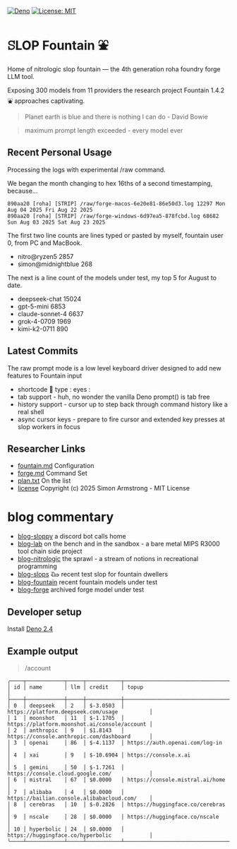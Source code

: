 [![Deno](https://img.shields.io/badge/deno-2.4.2-black?logo=deno)](https://deno.land/)
[![License: MIT](https://img.shields.io/badge/License-MIT-yellow.svg)](https://opensource.org/licenses/MIT) 

# ꕶLOP Fountain ⛲

Home of nitrologic slop fountain — the 4th generation roha foundry forge LLM tool.

Exposing 300 models from 11 providers the research project Fountain 1.4.2 ⛲ approaches captivating.

> Planet earth is blue and there is nothing I can do - David Bowie

> maximum prompt length exceeded - every model ever


## Recent Personal Usage

Processing the logs with experimental /raw command. 

We began the month changing to hex 16ths of a second timestamping, because...

````
890aa20 [roha] [STRIP] /raw/forge-macos-6e20e81-86e50d3.log 12297 Mon Aug 04 2025 Fri Aug 22 2025
890aa20 [roha] [STRIP] /raw/forge-windows-6d97ea5-878fcbd.log 68682 Sun Aug 03 2025 Sat Aug 23 2025
````

The first two line counts are lines typed or pasted by myself, fountain user 0, from PC and MacBook.

* nitro@ryzen5 2857
* simon@midnightblue 268

The next is a line count of the models under test, my top 5 for August to date.

* deepseek-chat 15024
* gpt-5-mini 6853
* claude-sonnet-4 6637
* grok-4-0709 1969
* kimi-k2-0711 890

## Latest Commits

The raw prompt mode is a low level keyboard driver designed to add new features to Fountain input

* shortcode :eyes: type : eyes :
* tab support - huh, no wonder the vanilla Deno prompt() is tab free
* history support - cursor up to step back through command history like a real shell
* async cursor keys - prepare to fire cursor and extended key presses at slop workers in focus

## Researcher Links

* [fountain.md](roha/fountain.md) Configuration
* [forge.md](roha/forge.md) Command Set
* [plan.txt](roha/plan.txt) On the list
* [license](LICENSE) Copyright (c) 2025 Simon Armstrong - MIT License

# blog commentary

* [blog-sloppy](sandbox/sloppy.md) a discord bot calls home 
* [blog-lab](lab/README.md) on the bench and in the sandbox - a bare metal MIPS R3000 tool chain side project
* [blog-nitrologic](nitro/nitrologic.md) the sprawl - a stream of notions in recreational programming
* [blog-slops](slop/blog2/blogust.md) 𐃅 recent test slop for fountain dwellers
* [blog-fountain](slop/blog/blogfountain.md) recent fountain models under test
* [blog-forge](https://github.com/nitrologic/forge/blob/main/blog.md) archived forge model under test

## Developer setup

Install [Deno 2.4](https://deno.com/)

## Example output

> /account
```
╭────┬────────────┬─────┬───────────┬──────────────────────────────────────────────╮
│ id │ name       │ llm │ credit    │ topup                                        │
├────┼────────────┼─────┼───────────┼──────────────────────────────────────────────┤
│ 0  │ deepseek   │ 2   │ $-3.0503  │ https://platform.deepseek.com/usage          │
│ 1  │ moonshot   │ 11  │ $-1.1705  │ https://platform.moonshot.ai/console/account │
│ 2  │ anthropic  │ 9   │ $1.8143   │ https://console.anthropic.com/dashboard      │
│ 3  │ openai     │ 86  │ $-4.1137  │ https://auth.openai.com/log-in               │
│ 4  │ xai        │ 9   │ $-10.6904 │ https://console.x.ai                         │
│ 5  │ gemini     │ 50  │ $-1.7261  │ https://console.cloud.google.com/            │
│ 6  │ mistral    │ 67  │ $0.0000   │ https://console.mistral.ai/home              │
│ 7  │ alibaba    │ 4   │ $0.0000   │ https://bailian.console.alibabacloud.com/    │
│ 8  │ cerebras   │ 10  │ $-0.2826  │ https://huggingface.co/cerebras              │
│ 9  │ nscale     │ 28  │ $0.0000   │ https://huggingface.co/nscale                │
│ 10 │ hyperbolic │ 24  │ $0.0000   │ https://huggingface.co/hyperbolic            │
╰────┴────────────┴─────┴───────────┴──────────────────────────────────────────────╯
````
